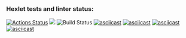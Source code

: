 ### Hexlet tests and linter status:
[![Actions Status](https://github.com/alexeilozhkin/frontend-project-lvl1/workflows/hexlet-check/badge.svg)](https://github.com/alexeilozhkin/frontend-project-lvl1/actions)
<a href="https://codeclimate.com/github/codeclimate/codeclimate/maintainability"><img src="https://api.codeclimate.com/v1/badges/a99a88d28ad37a79dbf6/maintainability" /></a>
![Build Status](https://github.com/alexeilozhkin/frontend-project-lvl1/workflows/linter-check/badge.svg)
[![asciicast](https://asciinema.org/a/454415.svg)](https://asciinema.org/a/454415)
[![asciicast](https://asciinema.org/a/454416.svg)](https://asciinema.org/a/454416)
[![asciicast](https://asciinema.org/a/455002.svg)](https://asciinema.org/a/455002)
[![asciicast](https://asciinema.org/a/456290.svg)](https://asciinema.org/a/456290)
